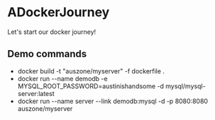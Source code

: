 # ADockerJourney
Let's start our docker journey!
## Demo commands
* docker build -t "auszone/myserver" -f dockerfile  .
* docker run --name demodb -e MYSQL_ROOT_PASSWORD=austinishandsome -d mysql/mysql-server:latest
* docker run --name server --link demodb:mysql -d -p 8080:8080 auszone/myserver

